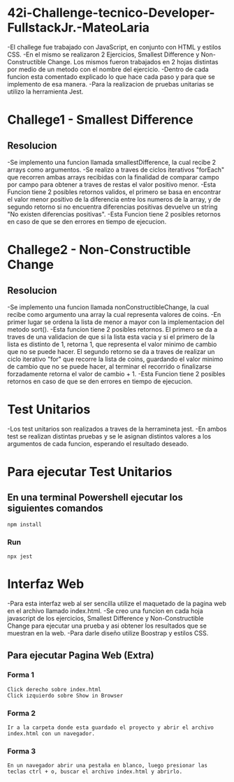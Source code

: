 # 42i-Challenge-tecnico-Developer-FullstackJr.-MateoLaria
-El challege fue trabajado con JavaScript, en conjunto con HTML y estilos CSS.
-En el mismo se realizaron 2 Ejercicios, Smallest Difference y Non-Constructible Change. 
Los mismos fueron trabajados en 2 hojas distintas por medio de un metodo con el nombre del ejercicio.
-Dentro de cada funcion esta comentado explicado lo que hace cada paso y para que se implemento de esa manera.
-Para la realizacion de pruebas unitarias se utilizo la herramienta Jest.

# Challege1 - Smallest Difference
## Resolucion
-Se implemento una funcion llamada smallestDifference, la cual recibe 2 arrays como argumentos.
-Se realizo a traves de ciclos iterativos "forEach" que recorren ambas arrays recibidas con la finalidad de comparar campo por campo para obtener a traves de restas el valor positivo menor.
-Esta Funcion tiene 2 posibles retornos validos, el primero se basa en encontrar el valor menor positivo de la diferencia entre los numeros de la array, y de segundo retorno si no encuentra diferencias positivas devuelve un string "No existen diferencias positivas".
-Esta Funcion tiene 2 posibles retornos en caso de que se den errores en tiempo de ejecucion.


# Challege2 - Non-Constructible Change
## Resolucion
-Se implemento una funcion llamada nonConstructibleChange, la cual recibe como argumento una array la cual representa valores de coins.
-En primer lugar se ordena la lista de menor a mayor con la implementacion del metodo sort().
-Esta funcion tiene 2 posibles retornos.
El primero se da a traves de una validacion de que si la lista esta vacia y si el primero de la lista es distinto de 1, retorna 1, que representa el valor minimo de cambio que no se puede hacer.
El segundo retorno se da a traves de realizar un ciclo iterativo "for" que recorre la lista de coins, guardando el valor minimo de cambio que no se puede hacer, al terminar el recorrido o finalizarse forzadamente retorna el valor de cambio + 1.
-Esta Funcion tiene 2 posibles retornos en caso de que se den errores en tiempo de ejecucion.


# Test Unitarios
-Los test unitarios son realizados a traves de la herramineta jest.
-En ambos test se realizan distintas pruebas y se le asignan distintos valores a los argumentos de cada funcion, esperando el resultado deseado.

# Para ejecutar Test Unitarios
## En una terminal Powershell ejecutar los siguientes comandos
    
    npm install
### Run

    npx jest

# Interfaz Web
-Para esta interfaz web al ser sencilla utilize el maquetado de la pagina web en el archivo llamado index.html.
-Se creo una funcion en cada hoja javascript de los ejercicios, Smallest Difference y Non-Constructible Change para ejecutar una prueba y asi obtener los resultados que se muestran en la web.
-Para darle diseño utilize Boostrap y estilos CSS.

## Para ejecutar Pagina Web (Extra)

### Forma 1
    Click derecho sobre index.html
    Click izquierdo sobre Show in Browser

### Forma 2
    Ir a la carpeta donde esta guardado el proyecto y abrir el archivo index.html con un navegador.

### Forma 3
    En un navegador abrir una pestaña en blanco, luego presionar las teclas ctrl + o, buscar el archivo index.html y abrirlo.



